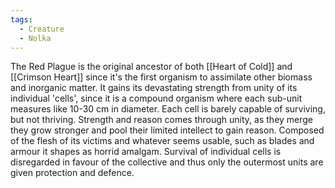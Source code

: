 ```yaml
---
tags:
  - Creature
  - Nolka
---
```

The Red Plague is the original ancestor of both [[Heart of Cold]] and [[Crimson Heart]] since it's the first organism to assimilate other biomass and inorganic matter. 
It gains its devastating strength from unity of its individual 'cells', since it is a compound organism where each sub-unit measures like 10-30 cm in diameter. 
Each cell is barely capable of surviving, but not thriving. Strength and reason comes through unity, as they merge they grow stronger and pool their limited intellect to gain reason. 
Composed of the flesh of its victims and whatever seems usable, such as blades and armour it shapes as horrid amalgam. Survival of individual cells is disregarded in favour of the collective and thus only the outermost units are given protection and defence. 